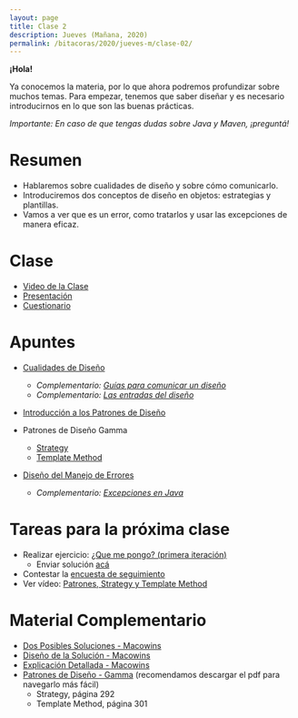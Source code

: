 ```yaml
---
layout: page
title: Clase 2
description: Jueves (Mañana, 2020)
permalink: /bitacoras/2020/jueves-m/clase-02/
---
```


**¡Hola!**

Ya conocemos la materia, por lo que ahora podremos profundizar sobre muchos temas. Para empezar, tenemos que saber diseñar y es necesario introducirnos en lo que son las buenas prácticas.

_Importante: En caso de que tengas dudas sobre Java y Maven, ¡preguntá!_

# Resumen

- Hablaremos sobre cualidades de diseño y sobre cómo comunicarlo.
- Introduciremos dos conceptos de diseño en objetos: estrategias y plantillas.
- Vamos a ver que es un error, como tratarlos y usar las excepciones de manera eficaz.

# Clase
- [Video de la Clase](https://zoom.us/rec/play/vZUpfuyh_T03HdHAuASDV_8vW9W-Lv2s0CAd-aYPnRm8ACZVOlDwM-MTY3ztMyzPvTNXMSW_4eJpMHE?autoplay=true)
- [Presentación](https://docs.google.com/presentation/d/1DLnzOp3nVM40BgC8F9o3YVTANwWu9JaLiVYf2mPyzio/edit#slide=id.p)
- [Cuestionario](https://quizizz.com/join/quiz/5e8ab69a16ba33001ff2323d/start?referrer=5e80f3362abd61001b3daf75)

# Apuntes

- [Cualidades de Diseño](https://docs.google.com/document/d/14HdvHvS33WqYb6Ak0BGa0IeCTbzeCRSDKs-1Ot-qLDw/edit)
	- _Complementario: [Guías para comunicar un diseño](https://docs.google.com/document/d/1HGdGdDG7RAhL5j45UOFGK3F5sV2-rKHVHmPoYawHS5Y/edit?usp=sharing)_
	- _Complementario: [Las entradas del diseño](https://docs.google.com/document/d/1qPM_sQ0UyGFKRzl13Cbf6zDKj6vxJ4wMZQIXeOrRvM8/edit?usp=sharing)_
- [Introducción a los Patrones de Diseño](https://docs.google.com/document/d/1uXPhuAKXa4wzcIhriFfnI53aB311jOZtcKfTDuiKQ8Y/edit)
- Patrones de Diseño Gamma
  - [Strategy](https://sourcemaking.com/design_patterns/strategy)
  - [Template Method](https://sourcemaking.com/design_patterns/template_method)

- [Diseño del Manejo de Errores](https://docs.google.com/document/d/1u7t9eKDdAVwhQVAkstV0nkfAGIJsY2O_UEHKJJVje6c/edit#)
	- _Complementario: [Excepciones en Java](https://docs.google.com/document/d/1G0a9j-OA0rIEA5cdvEhIMbztJVo86ssvZKBK8HL9akg/edit)_

# Tareas para la próxima clase

- Realizar ejercicio: [¿Que me pongo? (primera iteración)](https://docs.google.com/document/d/1k1f-9AuIohlBGB2soSNePJ6jLxM37_tZeSD-hW_esIQ/edit?usp=drivesdk)
  - Enviar solución [acá](https://docs.google.com/forms/d/e/1FAIpQLSe8kQD-2f2yZ08Im1ahybrxoAlKGsTWlenjTta25RwpX-0RIw/viewform)
- Contestar la [encuesta de seguimiento](https://docs.google.com/forms/d/1EeK7OWMZmh3tDTk6r2dzeFhE6BFOVMK4H4oYUkqsVRU/edit)
- Ver vídeo: [Patrones, Strategy y Template Method](https://drive.google.com/file/d/11vgwTdXXujSuDQTDULVLtHEiRFuzPoik/view)

# Material Complementario

- [Dos Posibles Soluciones - Macowins](https://docs.google.com/document/d/10Tp6E4zEl1ibuUVKBJ-RbyIWD1O1EyAFfPU73c1Ycm4/edit)
- [Diseño de la Solución - Macowins](https://drive.google.com/file/d/1x1SuTwc5fQW-rT4n5-nixMp-ymkwyKFV/view)
- [Explicación Detallada - Macowins](https://docs.google.com/document/d/17lZBUaVC8QMDYZG_JCPEcGk3-5lL9Iz6-iG5OmfoaMI/edit#heading=h.pzjlb13p5e2p)
- [Patrones de Diseño - Gamma](https://github.com/deepakkum21/Books/blob/master/Design%20Patterns%20-%20Elements%20of%20Reusable%20Object%20Oriented%20Software%20-%20GOF.pdf) (recomendamos descargar el pdf para navegarlo más fácil)
  - Strategy, página 292
  - Template Method, página 301
